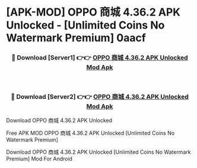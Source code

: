 # [APK-MOD] OPPO 商城 4.36.2 APK Unlocked - [Unlimited Coins No Watermark Premium] 0aacf



<div align="center">
<h3>🔴 Download [Server1] 👉👉 <a href="https://momento.my/?title=OPPO_商城_4.36.2_APK_Unlocked">OPPO 商城 4.36.2 APK Unlocked Mod Apk</a></h3><br>

<h3>🔴 Download [Server2] 👉👉 <a href="https://momento.my/?title=OPPO_商城_4.36.2_APK_Unlocked">OPPO 商城 4.36.2 APK Unlocked Mod Apk</a></h3>
</div>



Download OPPO 商城 4.36.2 APK Unlocked 

Free APK MOD OPPO 商城 4.36.2 APK Unlocked [Unlimited Coins No Watermark Premium]

Download OPPO 商城 4.36.2 APK Unlocked [Unlimited Coins No Watermark Premium] Mod For Android
